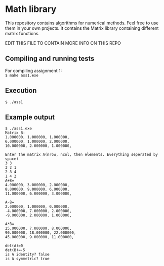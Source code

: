 # Math library
This repository contains algorithms for numerical methods. Feel free to use them in your own projects.
It contains the Matrix library containing different matrix functions.

EDIT THIS FILE TO CONTAIN MORE INFO ON THIS REPO

## Compiling and running tests
For compiling assignment 1:  
```$ make ass1.exe```
## Execution
```$ ./ass1```

## Example output
```$ make ass1.exe
$ ./ass1.exe 
Matrix B:
1.000000, 1.000000, 1.000000, 
6.000000, 1.000000, 2.000000, 
10.000000, 2.000000, 1.000000, 

Enter the matrix A(nrow, ncol, then elements. Everything seperated by space)
3 3
3 2 1
2 8 4
1 4 2
A+B=
4.000000, 3.000000, 2.000000, 
8.000000, 9.000000, 6.000000, 
11.000000, 6.000000, 3.000000, 

A-B=
2.000000, 1.000000, 0.000000, 
-4.000000, 7.000000, 2.000000, 
-9.000000, 2.000000, 1.000000, 

A*B=
25.000000, 7.000000, 8.000000, 
90.000000, 18.000000, 22.000000, 
45.000000, 9.000000, 11.000000, 

det(A)=0
det(B)=-5
is A identity? false
is A symmetric? true
```
